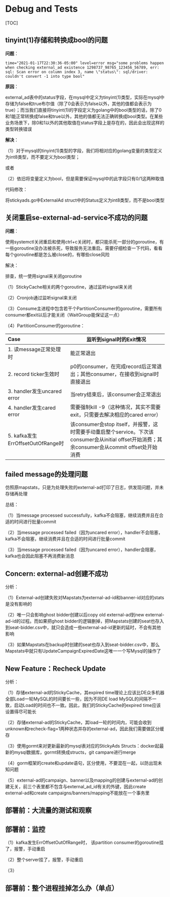 # Debug and Tests

[TOC]

## tinyint(1)存储和转换成bool的问题

**问题**：

```shell
time="2021-01-17T22:30:36-05:00" level=error msg="some problems happen when checking external_ad existence 1298737_98765_123456_56789, err: sql: Scan error on column index 3, name \"status\": sql/driver: couldn't convert -1 into type bool"
```

**原因**：

external_ad表中的status字段，在mysql中定义为tinyint(1)类型，实际在mysql中存储为false和true布尔值（除了0会表示为false以外，其他的值都会表示为true）；而当我们直接将tinyint(1)的字段定义为golang中的bool类型的话，除了0和1能正常转换成false和true以外，其他的值都无法正确转换成bool类型。在某些业务场景下，除0和1以外的其他取值在status字段上是存在的，因此会出现这样的类型转换错误

**解决**：

（1）对于mysql的tinyint(1)类型的字段，我们将相对应的golang变量的类型定义为int8类型，而不要定义为bool类型；

或者

（2）依旧将变量定义为bool，但是需要保证mysql中的此字段只有0/1这两种取值

代码修改：

将stickyads.go中ExternalAd struct中的Status定义为int8类型，而不是bool类型

## 关闭重启se-external-ad-service不成功的问题

**问题**：

使用systemctl关闭重启和使用ctrl+c关闭时，都只能杀死一部分的goroutine，有一些goroutine没办法被杀死，导致服务无法重启。需要仔细检查一下代码，看看每个goroutine都是怎么被close的，有哪些close风险

解决：

排查，统一使用signal来关闭goroutine

（1）StickyCache相关的两个goroutine，通过监听signal来关闭

（2）Cronjob通过监听signal来关闭

（3）Consume主进程中包含若干个PartitionConsumer的goroutine，需要所有consumer都exit以后才能关闭（WaitGroup能保证这一点）

（4）PartitionConsumer的goroutine：

| Case                              | 监听到signal时的Exit情况                                     |
| :-------------------------------- | ------------------------------------------------------------ |
| 1. 读message正常处理时            | 能正常退出                                                   |
| 2. record ticker生效时            | p0的consumer，在完成record后正常退出；其他consumer，在接收到signal时直接退出 |
| 3. handler发生uncared error       | 当retry结束后，该consumer会正常退出                          |
| 4. handler发生cared error         | 需要强制kill -9（这种情况，其实不需要exit，只需要去解决相应的cared error） |
| 5. kafka发生ErrOffsetOutOfRange时 | 该consumer会stop itself，并报警，这时需要手动重启整个service。下次该consumer会从initial offset开始消费；其余consumer会从commit offset处开始消费 |

## failed message的处理问题

仿照原mapstats，只是为处理失败的external-ad打印了日志，供发现问题，并未存储再处理

总结：

（1）当message processed successfully，kafka不会阻塞，继续消费并且在合适的时间进行批量commit

（2）当message processed failed（因为uncared error），handler不会阻塞，kafka不会阻塞，继续消费并且在合适的时间进行批量commit

（3）当message processed failed（因为uncared error），handler会阻塞，kafka也会因此阻塞不再消费新消息

## Concern: external-ad创建不成功

分析：

（1）External-ad创建失败对Mapstats为external-ad-id和banner-id对应的stats是没有影响的

（2）唯一只会影响ghost bidder创建以后copy old external-ad到new external-ad-id的过程。而如果把ghost bidder的逻辑删掉，把Mapstats创建的seat也存入到seat-bidder.csv中，就只会造成一些external-ad-id更新的延时，不会有其他影响

（3）如果Mapstats在backup时创建的seat也存入到seat-bidder.csv中，那么Mapstats中就只有UpdateCampaignExpiredDate这唯一一个写Mysql的操作了

## New Feature：Recheck Update

分析：

（1）存储external-ad的StickyCache，其expired time理论上应该比DE众多机器全部Load一轮MySQL的时间要长一些，因为不同DE load MySQL的间隔不一致，启动Load的时间也不一致。因此，我们的StickyCache的expired time应该设置得尽可能长

（2）存储external-ad的StickyCache，其load一轮的时间内，可能会收到unknown和recheck-flag=1两种状态并存的external-ad，因此我们需要做区分缓存

（3）使用gormt来对更新最新的mysql表对应的StickyAds Structs：docker起最新的mysql数据库，gormt转换成structs，git campare进行merge

（4）gorm框架的create和update语句，区分使用，不要混在一起，以防出现未知问题

（5）external-ad的campaign、banner以及mapping的创建与external-ad的创建无关，前三个表里都不包含与external_ad_id有关的外键，因此create external-ad和create campaigns/banners/mapping不能放在一个事务里



## 部署前：大流量的测试和观察



## 部署前：监控

（1）kafka发生ErrOffsetOutOfRange时， 该partition consumer的goroutine挂了，报警，手动重启

（2）整个server挂了，报警，手动重启

（3）



## 部署前：整个进程挂掉怎么办（单点）









